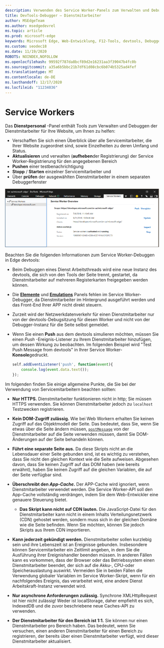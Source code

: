 ```yaml
---
description: Verwenden des Service Worker-Panels zum Verwalten und Debuggen Ihrer Dienstmitarbeiter
title: DevTools-Debugger – Dienstmitarbeiter
author: MSEdgeTeam
ms.author: msedgedevrel
ms.topic: article
ms.prod: microsoft-edge
keywords: Microsoft Edge, Web-Entwicklung, F12-Tools, devtools, Debugger, Debuggen, PWA, Service Worker, Cache-API
ms.custom: seodec18
ms.date: 11/19/2020
ROBOTS: NOINDEX,NOFOLLOW
ms.openlocfilehash: 99592f787da8bcf89d2e16231aa3f39047b4fc0b
ms.sourcegitcommit: a35a6b5bbc21b7df61d08cbc6b074b5325ad4fef
ms.translationtype: MT
ms.contentlocale: de-DE
ms.lasthandoff: 12/17/2020
ms.locfileid: "11234036"
---
```

# Service Workers

Das **Dienstpersonal** -Panel enthält Tools zum Verwalten und Debuggen der Dienstmitarbeiter für Ihre Website, um Ihnen zu helfen:

 - Verschaffen Sie sich einen Überblick über alle Servicemitarbeiter, die Ihrer Website zugeordnet sind, sowie Einzelheiten zu deren Umfang und Status.
 - **Aktualisieren** und verwalten (**aufheben**der Registrierung) der Service Worker-Registrierung für den angegebenen Bereich
 - **Pushen** einer testbenachrichtigung
 - **Stopp** / **Starten** einzelner Servicemitarbeiter und
 - Über **prüfen** der ausgewählten Dienstmitarbeiter in einem separaten Debuggerfenster

![Bereich ' Dienstmitarbeiter Übersicht '](./media/service_worker.png)

Beachten Sie die folgenden Informationen zum Service Worker-Debuggen in Edge devtools:

 - Beim Debuggen eines Dienst Arbeitsthreads wird eine neue Instanz des devtools, die sich von den Tools der Seite trennt, gestartet, da Dienstmitarbeiter auf mehreren Registerkarten freigegeben werden können.
 - Die [**Elemente**](./elements.md) und [**Emulations**](./emulation.md) Panels fehlen im Service Worker-Debugger, da Dienstmitarbeiter im Hintergrund ausgeführt werden und das Front-End Ihrer APP nicht direkt steuern.
 - Zurzeit wird der Netzwerkdatenverkehr für einen Dienstmitarbeiter nur von der devtools-Debugsitzung für diesen Worker und nicht von der Debugger-Instanz für die Seite selbst gemeldet.
 - Wenn Sie einen **Push** aus dem devtools simulieren möchten, müssen Sie einen *Push* -Ereignis-Listener zu Ihrem Dienstmitarbeiter hinzufügen, um dessen Wirkung zu beobachten. Im folgenden Beispiel wird "Test Push Message from devtools" in Ihrer Service Worker- **Konsole**gedruckt.

   ```JavaScript
   self.addEventListener('push', function(event){
       console.log(event.data.text());
   });
   ```

Im folgenden finden Sie einige allgemeine Punkte, die Sie bei der Verwendung von Servicemitarbeitern beachten sollten:

- **Nur HTTPS.** Dienstmitarbeiter funktionieren nicht in http; Sie müssen HTTPS verwenden. Sie können Dienstmitarbeiter jedoch zu `localhost` Testzwecken registrieren.

- **Kein DOM-Zugriff zulässig.** Wie bei Web Workern erhalten Sie keinen Zugriff auf das Objektmodell der Seite. Das bedeutet, dass Sie, wenn Sie etwas über die Seite ändern müssen, [`postMessage`](https://developer.mozilla.org/docs/Web/API/Worker/postMessage) von der Dienstmitarbeiter auf die Seite verwenden müssen, damit Sie DOM-Änderungen auf der Seite behandeln können.

- **Führt eine separate Seite aus.** Da diese Skripts nicht an die Lebensdauer einer Seite gebunden sind, ist es wichtig zu verstehen, dass Sie nicht den gleichen Kontext wie die Seite aufweisen. Abgesehen davon, dass Sie keinen Zugriff auf das DOM haben (wie bereits erwähnt), haben Sie keinen Zugriff auf die gleichen Variablen, die auf der Seite verfügbar sind.

- **Überschreibt den *App-Cache*.** Der APP-Cache wird ignoriert, wenn Dienstmitarbeiter verwendet werden. Die Service Worker-API soll den App-Cache vollständig verdrängen, indem Sie dem Web-Entwickler eine genauere Steuerung bietet.

  - **Das Skript kann nicht auf CDN lauten.** Die JavaScript-Datei für den Dienstmitarbeiter kann nicht in einem Inhalts Verteilungsnetzwerk (CDN) gehostet werden, sondern muss sich in der gleichen Domäne wie die Seite befinden. Wenn Sie möchten, können Sie jedoch Skripts aus Ihrem CDN importieren.

- **Kann jederzeit gekündigt werden.** Dienstmitarbeiter sollen kurzlebig sein und ihre Lebenszeit ist an Ereignisse gebunden. Insbesondere können Servicemitarbeiter ein Zeitlimit angeben, in dem Sie die Ausführung ihrer Ereignishandler beenden müssen. In anderen Fällen kann es vorkommen, dass der Browser oder das Betriebssystem einen Dienstmitarbeiter beendet, der sich auf die Akku-, CPU-oder Speicherauslastung auswirkt. Vermeiden Sie in beiden Fällen die Verwendung globaler Variablen im Service Worker-Skript, wenn für ein nachfolgendes Ereignis, das verarbeitet wird, eine andere Dienst Arbeitskraft-Instanz verwendet wird.

- **Nur asynchrone Anforderungen zulässig.** Synchrone XMLHttpRequest ist hier nicht zulässig! Weder ist localStorage, daher empfiehlt es sich, IndexedDB und die zuvor beschriebene neue Caches-API zu verwenden.

- **Der Dienstmitarbeiter für den Bereich ist 1:1.** Sie können nur einen Dienstmitarbeiter pro Bereich haben. Das bedeutet, wenn Sie versuchen, einen anderen Dienstmitarbeiter für einen Bereich zu registrieren, der bereits über einen Dienstmitarbeiter verfügt, wird dieser Dienstmitarbeiter aktualisiert.
